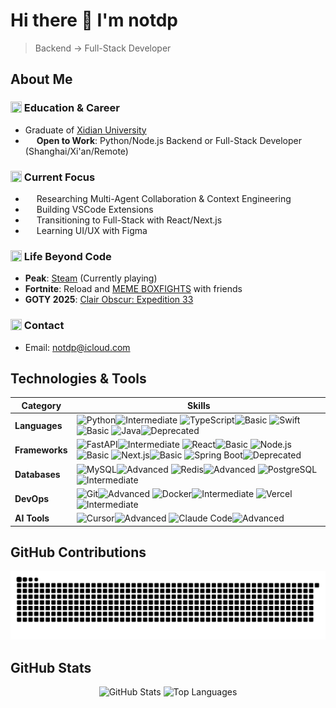 # Hi there 👋 I'm notdp

> Backend → Full-Stack Developer 

## About Me

### <img src="https://lucide.dev/api/icons/graduation-cap" width="18" height="18" style="vertical-align: -2px"/> Education & Career

- Graduate of [Xidian University](https://en.xidian.edu.cn/)
- <img src="https://lucide.dev/api/icons/briefcase" width="14" height="14" style="vertical-align: -2px"/> **Open to Work**: Python/Node.js Backend or Full-Stack Developer (Shanghai/Xi'an/Remote)

### <img src="https://lucide.dev/api/icons/crosshair" width="18" height="18" style="vertical-align: -2px"/> Current Focus

- <img src="https://lucide.dev/api/icons/bot" width="14" height="14" style="vertical-align: -2px"/> Researching Multi-Agent Collaboration & Context Engineering
- <img src="https://lucide.dev/api/icons/puzzle" width="14" height="14" style="vertical-align: -2px"/> Building VSCode Extensions
- <img src="https://lucide.dev/api/icons/layers" width="14" height="14" style="vertical-align: -2px"/> Transitioning to Full-Stack with React/Next.js
- <img src="https://lucide.dev/api/icons/palette" width="14" height="14" style="vertical-align: -2px"/> Learning UI/UX with Figma

### <img src="https://lucide.dev/api/icons/gamepad-2" width="18" height="18" style="vertical-align: -2px"/> Life Beyond Code

- **Peak**: [Steam](https://store.steampowered.com/app/3527290/PEAK/) (Currently playing)
- **Fortnite**: Reload and [MEME BOXFIGHTS](https://www.fortnite.com/@frstudios/1146-7216-6816) with friends
- **GOTY 2025**: [Clair Obscur: Expedition 33](https://store.steampowered.com/agecheck/app/1903340/)

### <img src="https://lucide.dev/api/icons/mail" width="18" height="18" style="vertical-align: -2px"/> Contact

- Email: [notdp@icloud.com](mailto:notdp@icloud.com)

## Technologies & Tools

| Category       | Skills                                                                                                                                                                                                                                                                                                                                                                                                                                                                                                                                                                                                                                                                                                                                                                                                                                                                                                                           |
| -------------- | -------------------------------------------------------------------------------------------------------------------------------------------------------------------------------------------------------------------------------------------------------------------------------------------------------------------------------------------------------------------------------------------------------------------------------------------------------------------------------------------------------------------------------------------------------------------------------------------------------------------------------------------------------------------------------------------------------------------------------------------------------------------------------------------------------------------------------------------------------------------------------------------------------------------------------- |
| **Languages**  | ![Python](https://img.shields.io/badge/-Python-3776AB?style=flat-square&logo=Python&logoColor=white)![Intermediate](https://img.shields.io/badge/Intermediate-3B82F6?style=flat-square) ![TypeScript](https://img.shields.io/badge/-TypeScript-3178C6?style=flat-square&logo=typescript&logoColor=white)![Basic](https://img.shields.io/badge/Basic-22C55E?style=flat-square) ![Swift](https://img.shields.io/badge/-Swift-FA7343?style=flat-square&logo=swift&logoColor=white)![Basic](https://img.shields.io/badge/Basic-22C55E?style=flat-square) ![Java](https://img.shields.io/badge/-Java-007396?style=flat-square&logo=java&logoColor=white)![Deprecated](https://img.shields.io/badge/Deprecated-6B7280?style=flat-square)                                                                                                                                                                                               |
| **Frameworks** | ![FastAPI](https://img.shields.io/badge/-FastAPI-009688?style=flat-square&logo=fastapi&logoColor=white)![Intermediate](https://img.shields.io/badge/Intermediate-3B82F6?style=flat-square) ![React](https://img.shields.io/badge/-React-61DAFB?style=flat-square&logo=react&logoColor=black)![Basic](https://img.shields.io/badge/Basic-22C55E?style=flat-square) ![Node.js](https://img.shields.io/badge/-Node.js-339933?style=flat-square&logo=node.js&logoColor=white)![Basic](https://img.shields.io/badge/Basic-22C55E?style=flat-square) ![Next.js](https://img.shields.io/badge/-Next.js-000000?style=flat-square&logo=next.js&logoColor=white)![Basic](https://img.shields.io/badge/Basic-22C55E?style=flat-square) ![Spring Boot](https://img.shields.io/badge/-Spring%20Boot-6DB33F?style=flat-square&logo=spring-boot&logoColor=white)![Deprecated](https://img.shields.io/badge/Deprecated-6B7280?style=flat-square) |
| **Databases**  | ![MySQL](https://img.shields.io/badge/-MySQL-4479A1?style=flat-square&logo=mysql&logoColor=white)![Advanced](https://img.shields.io/badge/Advanced-A855F7?style=flat-square) ![Redis](https://img.shields.io/badge/-Redis-DC382D?style=flat-square&logo=redis&logoColor=white)![Advanced](https://img.shields.io/badge/Advanced-A855F7?style=flat-square) ![PostgreSQL](https://img.shields.io/badge/-PostgreSQL-336791?style=flat-square&logo=postgresql&logoColor=white)![Intermediate](https://img.shields.io/badge/Intermediate-3B82F6?style=flat-square)                                                                                                                                                                                                                                                                                                                                                                    |
| **DevOps**     | ![Git](https://img.shields.io/badge/-Git-F05032?style=flat-square&logo=git&logoColor=white)![Advanced](https://img.shields.io/badge/Advanced-A855F7?style=flat-square) ![Docker](https://img.shields.io/badge/-Docker-2496ED?style=flat-square&logo=docker&logoColor=white)![Intermediate](https://img.shields.io/badge/Intermediate-3B82F6?style=flat-square) ![Vercel](https://img.shields.io/badge/-Vercel-000000?style=flat-square&logo=vercel&logoColor=white)![Intermediate](https://img.shields.io/badge/Intermediate-3B82F6?style=flat-square)                                                                                                                                                                                                                                                                                                                                                                           |
| **AI Tools**   | ![Cursor](https://img.shields.io/badge/-Cursor-000000?style=flat-square&logo=data:image/svg+xml;base64,PHN2ZyB3aWR0aD0iMjQiIGhlaWdodD0iMjQiIHZpZXdCb3g9IjAgMCAyNCAyNCIgZmlsbD0ibm9uZSIgeG1sbnM9Imh0dHA6Ly93d3cudzMub3JnLzIwMDAvc3ZnIj4KPHBhdGggZD0iTTEyIDJMNCA3VjE3TDEyIDIyTDIwIDE3VjdMMTIgMloiIGZpbGw9IndoaXRlIi8+Cjwvc3ZnPg==&logoColor=white)![Advanced](https://img.shields.io/badge/Advanced-A855F7?style=flat-square) ![Claude Code](https://img.shields.io/badge/-Claude%20Code-B5754E?style=flat-square&logo=anthropic&logoColor=white)![Advanced](https://img.shields.io/badge/Advanced-A855F7?style=flat-square)                                                                                                                                                                                                                                                                                                       |

## GitHub Contributions

<picture>
  <source media="(prefers-color-scheme: dark)" srcset="https://raw.githubusercontent.com/notdp/notdp/output/github-contribution-grid-snake-dark.svg">
  <source media="(prefers-color-scheme: light)" srcset="https://raw.githubusercontent.com/notdp/notdp/output/github-contribution-grid-snake.svg">
  <img alt="github contribution grid snake animation" src="https://raw.githubusercontent.com/notdp/notdp/output/github-contribution-grid-snake.svg">
</picture>

## GitHub Stats

<div align="center">
  <picture>
    <source media="(prefers-color-scheme: dark)" srcset="https://github-readme-stats-one-bice.vercel.app/api?username=notdp&show_icons=true&theme=tokyonight&hide_border=true&include_all_commits=true&count_private=true">
    <source media="(prefers-color-scheme: light)" srcset="https://github-readme-stats-one-bice.vercel.app/api?username=notdp&show_icons=true&theme=default&hide_border=true&include_all_commits=true&count_private=true">
    <img height="180em" alt="GitHub Stats" src="https://github-readme-stats-one-bice.vercel.app/api?username=notdp&show_icons=true&theme=default&hide_border=true&include_all_commits=true&count_private=true"/>
  </picture>
  <picture>
    <source media="(prefers-color-scheme: dark)" srcset="https://github-readme-stats.vercel.app/api/top-langs/?username=notdp&layout=compact&theme=tokyonight&hide_border=true">
    <source media="(prefers-color-scheme: light)" srcset="https://github-readme-stats.vercel.app/api/top-langs/?username=notdp&layout=compact&theme=default&hide_border=true">
    <img height="180em" alt="Top Languages" src="https://github-readme-stats.vercel.app/api/top-langs/?username=notdp&layout=compact&theme=default&hide_border=true"/>
  </picture>
</div>

